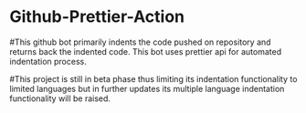 # Github-Prettier-Action
#This github bot primarily indents the code pushed on repository and returns back the indented code.
This bot uses prettier api for automated indentation process.

#This project is still in beta phase thus limiting its indentation functionality to limited languages but in further updates its multiple language indentation functionality will be raised.
